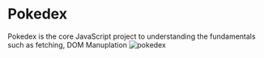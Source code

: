 # Pokedex
Pokedex is the core JavaScript project to understanding the fundamentals such as fetching, DOM Manuplation
![pokedex](https://github.com/tolgamermer/Pokedex/assets/104006020/53e94f7c-33b6-435e-8af7-71ac47a966c0)
